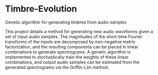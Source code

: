 # Timbre-Evolution
Genetic algorithm for generating timbres from audio samples

This project details a method for generating new audio waveforms given a set of input audio samples. The magnitudes of the short-time Fourier transforms of the inputs are decomposed by non-negative matrix factorization, and the resulting components can be placed in linear combinations to generate spectrograms. A genetic algorithm is implemented to stochastically train the weights of these linear combinations, and output audio samples can be estimated from the generated spectrograms via the Griffin-Lim method.
